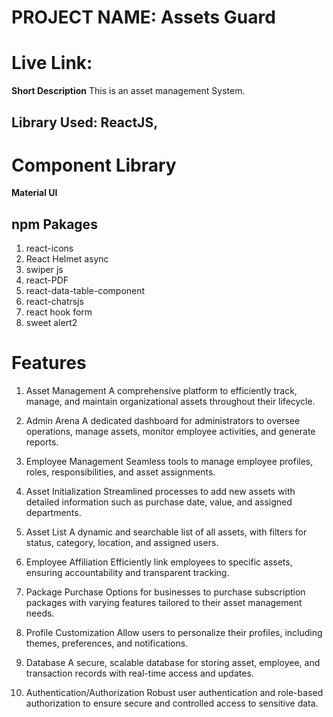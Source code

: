 # PROJECT NAME: Assets Guard

# Live Link: 

**Short Description**
This is an asset management System.

## Library Used: ReactJS,

# Component Library
**Material UI**

## npm Pakages
1. react-icons
2. React Helmet async
3. swiper js
4. react-PDF
5. react-data-table-component
6. react-chatrsjs
7. react hook form
8. sweet alert2

# Features
1. Asset Management
A comprehensive platform to efficiently track, manage, and maintain organizational assets throughout their lifecycle.

2. Admin Arena
A dedicated dashboard for administrators to oversee operations, manage assets, monitor employee activities, and generate reports.

3. Employee Management
Seamless tools to manage employee profiles, roles, responsibilities, and asset assignments.

4. Asset Initialization
Streamlined processes to add new assets with detailed information such as purchase date, value, and assigned departments.

5. Asset List
A dynamic and searchable list of all assets, with filters for status, category, location, and assigned users.

6. Employee Affiliation
Efficiently link employees to specific assets, ensuring accountability and transparent tracking.

7. Package Purchase
Options for businesses to purchase subscription packages with varying features tailored to their asset management needs.

8. Profile Customization
Allow users to personalize their profiles, including themes, preferences, and notifications.

9. Database
A secure, scalable database for storing asset, employee, and transaction records with real-time access and updates.

10. Authentication/Authorization
Robust user authentication and role-based authorization to ensure secure and controlled access to sensitive data.







